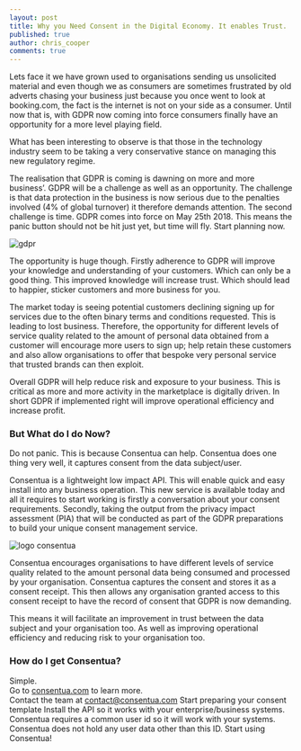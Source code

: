 ```yaml
---
layout: post
title: Why you Need Consent in the Digital Economy. It enables Trust.  
published: true
author: chris_cooper
comments: true
---
```

 

Lets face it we have grown used to organisations sending us unsolicited material and even though we as consumers are sometimes frustrated by old adverts chasing your business just because you once went to look at booking.com, the fact is the internet is not on your side as a consumer.  Until now that is, with GDPR now coming into force consumers finally have an opportunity for a more level playing field. 

What has been interesting to observe is that those in the technology industry seem to be taking a very conservative stance on managing this new regulatory regime.   

The realisation that GDPR is coming is dawning on more and more business’.   GDPR will be a challenge as well as an opportunity.   The challenge is that data protection in the business is now serious due to the penalties involved (4% of global turnover) it therefore demands attention.   The second challenge is time.  GDPR comes into force on May 25th 2018.   This means the panic button should not be hit just yet, but time will fly.  Start planning now.  

<img class="img-right" src="{{ site.baseurl }}/public/post_imgs/2017-11-24-why-you-need-consent-it-enables-trust/gdpr-3518254_640-compressor.jpg" alt="gdpr">

The opportunity is huge though.  Firstly adherence to GDPR will improve your knowledge and understanding of your customers.  Which can only be a good thing.  This improved knowledge will increase trust.  Which should lead to happier, sticker customers and more business for you.    

The market today is seeing potential customers declining signing up for services due to the often binary terms and conditions requested.  This is leading to lost business.   Therefore, the opportunity for different levels of service quality related to the amount of personal data obtained from a customer will encourage more users to sign up; help retain these customers and also allow organisations to offer that bespoke very personal service that trusted brands can then exploit.   

Overall GDPR will help reduce risk and exposure to your business.  This is critical as more and more activity in the marketplace is digitally driven. In short GDPR if implemented right will improve operational efficiency and increase profit.  

### But What do I do Now?  

Do not panic.  This is because Consentua can help.   Consentua does one thing very well, it captures consent from the data subject/user.  

Consentua is a lightweight low impact API.  This will enable quick and easy install into any business operation.   This new service is available today and all it requires to start working is firstly a conversation about your consent requirements.  Secondly, taking the output from the privacy impact assessment (PIA) that will be conducted as part of the GDPR preparations to build your unique consent management service. 

<img class="img-left" src="{{ site.baseurl }}/public/post_imgs/2017-11-24-why-you-need-consent-it-enables-trust/consentua.png" alt="logo consentua">

Consentua encourages organisations to have different levels of service quality related to the amount personal data being consumed and processed by your organisation. Consentua captures the consent and stores it as a consent receipt.   This then allows any organisation granted access to this consent receipt to have the record of consent that GDPR is now demanding. 
 
This means it will facilitate an improvement in trust between the data subject and your organisation too.  As well as improving operational efficiency and reducing risk to your organisation too. 

### How do I get Consentua? 

Simple.  
Go to [consentua.com](http://consentua.com) to learn more.  
Contact the team at contact@consentua.com
Start preparing your consent template
Install the API so it works with your enterprise/business systems.  Consentua requires a common user id so it will work with your systems. Consentua does not hold any user data other than this ID. 
Start using Consentua! 
